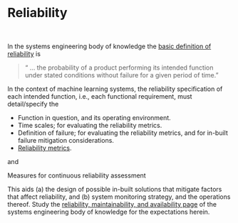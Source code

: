 <br>

# Reliability

<br>

In the systems engineering body of knowledge the [basic definition of reliability](https://sebokwiki.org/wiki/System_Reliability,_Availability,_and_Maintainability#Reliability) is

> “ … the probability of a product performing its intended function under stated conditions without failure for a given period of time.”

In the context of machine learning systems, the reliability specification of each intended function, i.e., each functional requirement, must detail/specify the

* Function in question, and its operating environment.
* Time scales; for evaluating the reliability metrics.
* Definition of failure; for evaluating the reliability metrics, and for in-built failure mitigation considerations.
* [Reliability metrics](https://sebokwiki.org/wiki/System_Reliability,_Availability,_and_Maintainability#Metrics).

and

Measures for continuous reliability assessment

This aids (a) the design of possible in-built solutions that mitigate factors that affect reliability, and (b) system monitoring strategy, and the operations thereof.  Study the [reliability, maintainability, and availability page](https://sebokwiki.org/wiki/System_Reliability,_Availability,_and_Maintainability) of the systems engineering body of knowledge for the expectations herein.